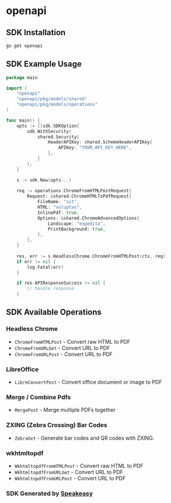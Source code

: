 # openapi

<!-- Start SDK Installation -->
## SDK Installation

```bash
go get openapi
```
<!-- End SDK Installation -->

## SDK Example Usage
<!-- Start SDK Example Usage -->
```go
package main

import (
    "openapi"
    "openapi/pkg/models/shared"
    "openapi/pkg/models/operations"
)

func main() {
    opts := []sdk.SDKOption{
        sdk.WithSecurity(
            shared.Security{
                HeaderAPIKey: shared.SchemeHeaderAPIKey{
                    APIKey: "YOUR_API_KEY_HERE",
                },
            }
        ),
    }

    s := sdk.New(opts...)
    
    req := operations.ChromeFromHTMLPostRequest{
        Request: &shared.ChromeHTMLToPdfRequest{
            FileName: "sit",
            HTML: "voluptas",
            InlinePdf: true,
            Options: &shared.ChromeAdvancedOptions{
                Landscape: "expedita",
                PrintBackground: true,
            },
        },
    }
    
    res, err := s.HeadlessChrome.ChromeFromHTMLPost(ctx, req)
    if err != nil {
        log.Fatal(err)
    }

    if res.APIResponseSuccess != nil {
        // handle response
    }
```
<!-- End SDK Example Usage -->

<!-- Start SDK Available Operations -->
## SDK Available Operations

### Headless Chrome

* `ChromeFromHTMLPost` - Convert raw HTML to PDF
* `ChromeFromURLGet` - Convert URL to PDF
* `ChromeFromURLPost` - Convert URL to PDF

### LibreOffice

* `LibreConvertPost` - Convert office document or image to PDF

### Merge / Combine Pdfs

* `MergePost` - Merge multiple PDFs together

### ZXING (Zebra Crossing) Bar Codes

* `ZebraGet` - Generate bar codes and QR codes with ZXING.

### wkhtmltopdf

* `WkhtmltopdfFromHTMLPost` - Convert raw HTML to PDF
* `WkhtmltopdfFromURLGet` - Convert URL to PDF
* `WkhtmltopdfFromURLPost` - Convert URL to PDF

<!-- End SDK Available Operations -->

### SDK Generated by [Speakeasy](https://docs.speakeasyapi.dev/docs/using-speakeasy/client-sdks)
